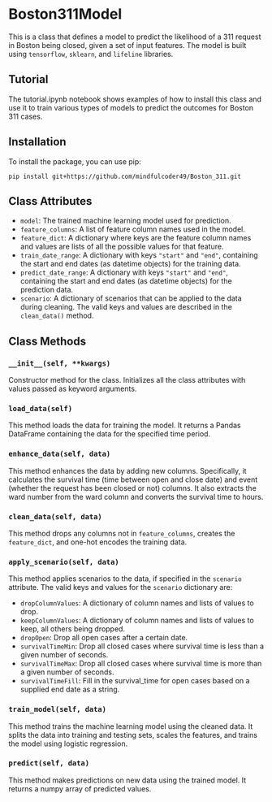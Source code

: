 # Boston311Model

This is a class that defines a model to predict the likelihood of a 311 request in Boston being closed, given a set of input features. The model is built using `tensorflow`, `sklearn`, and `lifeline` libraries.

## Tutorial

The tutorial.ipynb notebook shows examples of how to install this class and use it to train various types of models to predict the outcomes for Boston 311 cases.

## Installation

To install the package, you can use pip:

```
pip install git+https://github.com/mindfulcoder49/Boston_311.git
```

## Class Attributes

- `model`: The trained machine learning model used for prediction.
- `feature_columns`: A list of feature column names used in the model.
- `feature_dict`: A dictionary where keys are the feature column names and values are lists of all the possible values for that feature.
- `train_date_range`: A dictionary with keys `"start"` and `"end"`, containing the start and end dates (as datetime objects) for the training data.
- `predict_date_range`: A dictionary with keys `"start"` and `"end"`, containing the start and end dates (as datetime objects) for the prediction data.
- `scenario`: A dictionary of scenarios that can be applied to the data during cleaning. The valid keys and values are described in the `clean_data()` method.

## Class Methods

### `__init__(self, **kwargs)`

Constructor method for the class. Initializes all the class attributes with values passed as keyword arguments.

### `load_data(self)`

This method loads the data for training the model. It returns a Pandas DataFrame containing the data for the specified time period.

### `enhance_data(self, data)`

This method enhances the data by adding new columns. Specifically, it calculates the survival time (time between open and close date) and event (whether the request has been closed or not) columns. It also extracts the ward number from the ward column and converts the survival time to hours.

### `clean_data(self, data)`

This method drops any columns not in `feature_columns`, creates the `feature_dict`, and one-hot encodes the training data. 


### `apply_scenario(self, data)` 

This method applies scenarios to the data, if specified in the `scenario` attribute. The valid keys and values for the `scenario` dictionary are:

- `dropColumnValues`: A dictionary of column names and lists of values to drop.
- `keepColumnValues`: A dictionary of column names and lists of values to keep, all others being dropped.
- `dropOpen`: Drop all open cases after a certain date.
- `survivalTimeMin`: Drop all closed cases where survival time is less than a given number of seconds.
- `survivalTimeMax`: Drop all closed cases where survival time is more than a given number of seconds.
- `survivalTimeFill`: Fill in the survival_time for open cases based on a supplied end date as a string.

### `train_model(self, data)`

This method trains the machine learning model using the cleaned data. It splits the data into training and testing sets, scales the features, and trains the model using logistic regression.

### `predict(self, data)`

This method makes predictions on new data using the trained model. It returns a numpy array of predicted values.

